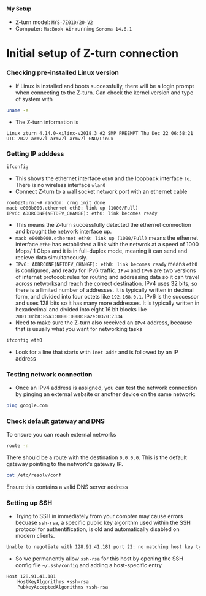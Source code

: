 #### My Setup
- Z-turn model: `MYS-7Z010/20-V2`
- Computer: `MacBook Air` running `Sonoma 14.6.1`

# Initial setup of Z-turn connection

### Checking pre-installed Linux version
- If Linux is installed and boots successfully, there will be a login prompt when connecting to the Z-turn. Can check the kernel version and type of system with
```bash
uname -a
```
- The Z-turn information is 
```
Linux zturn 4.14.0-xilinx-v2018.3 #2 SMP PREEMPT Thu Dec 22 06:58:21 UTC 2022 armv7l armv7l armv7l GNU/Linux
```

### Getting IP adddess
```bash
ifconfig
```
- This shows the ethernet interface `eth0` and the loopback interface `lo`. There is no wireless interface `wlan0`
- Connect Z-turn to a wall socket network port with an ethernet cable
```
root@zturn:~# random: crng init done
macb e000b000.ethernet eth0: link up (1000/Full)
IPv6: ADDRCONF(NETDEV_CHANGE): eth0: link becomes ready
```
- This means the Z-turn successfully detected the ethernet connection and brought the network interface up. 
- `macb e000b000.ethernet eth0: link up (1000/Full)` means the ethernet interface `eth0` has established a link with the netwrok at a speed of 1000 Mbps/ 1 Gbps and it is in full-duplex mode, meaning it can send and recieve data simultaneously.
- `IPv6: ADDRCONF(NETDEV_CHANGE): eth0: link becomes ready` means `eth0` is configured, and ready for IPv6 traffic. `IPv4` and `IPv6` are two versions of internet protocol: rules for routing and addressing data so it can travel across networksand reach the correct destination. IPv4 uses 32 bits, so there is a limited number of addresses. It is typically written in decimal form, and divided into four octets like `192.168.0.1`. IPv6 is the successor and uses 128 bits so it has many more addresses. It is typically written in hexadecimal and divided into eight 16 bit blocks like `2001:0db8:85a3:0000:0000:8a2e:0370:7334`
- Need to make sure the Z-turn also received an `IPv4` address, because that is usually what you want for networking tasks
```bash
ifconfig eth0
```
- Look for a line that starts with `inet addr` and is followed by an IP address

### Testing network connection
- Once an IPv4 address is assigned, you can test the network connection by pinging an external website or another device on the same network:
```bash
ping google.com
```

### Check default gateway and DNS
To ensure you can reach external networks
```bash
route -n
```
There should be a route with the destination `0.0.0.0`. This is the default gateway pointing to the network's gateway IP.
```bash
cat /etc/resolv/conf
```
Ensure this contains a valid DNS server address

### Setting up SSH
- Trying to SSH in immediately from your compter may cause errors becuase `ssh-rsa`, a specific public key algorithm used within the SSH protocol for authentification, is old and automatically disabled on modern clients.
```bash
Unable to negotiate with 128.91.41.181 port 22: no matching host key type found. Their offer: ssh-rsa
```
- So we permanently allow `ssh-rsa` for this host by opening the SSH config file `~/.ssh/config` and adding a host-specific entry
```plaintext
Host 128.91.41.181
    HostKeyAlgorithms +ssh-rsa
    PubkeyAcceptedAlgorithms +ssh-rsa
```

